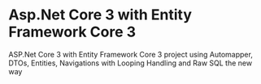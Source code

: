 # Asp.Net Core 3 with Entity Framework Core 3

ASP.Net Core 3 with Entity Framework Core 3 project using Automapper, DTOs, Entities, Navigations with Looping Handling and Raw SQL the new way
